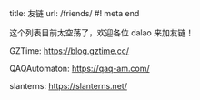 title: 友链
url: /friends/
#! meta end

这个列表目前太空荡了，欢迎各位 dalao 来加友链！

GZTime: https://blog.gztime.cc/

QAQAutomaton: https://qaq-am.com/

slanterns: https://slanterns.net/